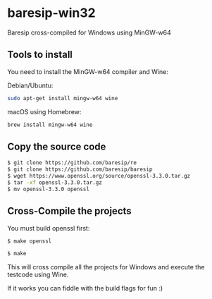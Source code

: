 # baresip-win32
Baresip cross-compiled for Windows using MinGW-w64


## Tools to install

You need to install the MinGW-w64 compiler and Wine:

Debian/Ubuntu:

```bash
sudo apt-get install mingw-w64 wine
```

macOS using Homebrew:

```bash
brew install mingw-w64 wine
```

## Copy the source code

```bash
$ git clone https://github.com/baresip/re
$ git clone https://github.com/baresip/baresip
$ wget https://www.openssl.org/source/openssl-3.3.0.tar.gz
$ tar -xf openssl-3.3.0.tar.gz
$ mv openssl-3.3.0 openssl
```

## Cross-Compile the projects

You must build openssl first:

```bash
$ make openssl
```

```bash
$ make
```

This will cross compile all the projects for Windows and execute
the testcode using Wine.

If it works you can fiddle with the build flags for fun :)

